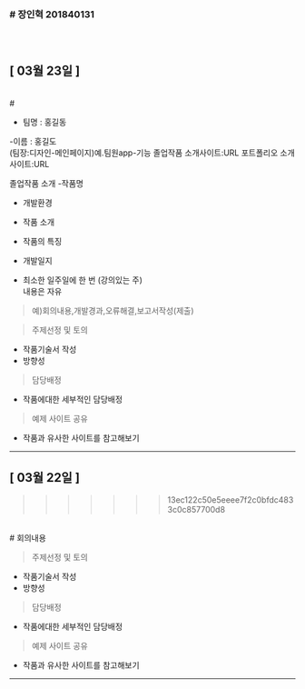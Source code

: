 <h3># 장인혁 201840131<h3>
<br>


## [ 03월 23일 ]
<br>
#  

- 팀명 : 홍길동     

-이름 : 홍길도  
(팀장:디자인-메인페이지)예.팀원app-기능
졸업작품 소개사이트:URL
포트폴리오 소개사이트:URL

졸업작품 소개
-작품명
- 개발환경
- 작품 소개
- 작품의 특징

- 개발일지 
- 최소한 일주일에 한 번 (강의있는 주)  
내용은 자유
>예)회의내용,개발경과,오류해결,보고서작성(제출)


> 주제선정 및 토의 
- 작품기술서 작성
- 방향성 
  
> 담당배정
- 작품에대한 세부적인 담당배정

> 예제 사이트 공유
- 작품과 유사한 사이트를 참고해보기


---


## [ 03월 22일 ]
>>>>>>> 13ec122c50e5eeee7f2c0bfdc4833c0c857700d8
<br>
# 회의내용

> 주제선정 및 토의 
- 작품기술서 작성
- 방향성 
  
> 담당배정
- 작품에대한 세부적인 담당배정

> 예제 사이트 공유
- 작품과 유사한 사이트를 참고해보기


---

